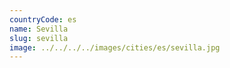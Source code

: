 ```yaml
---
countryCode: es
name: Sevilla
slug: sevilla
image: ../../../../images/cities/es/sevilla.jpg
---
```

